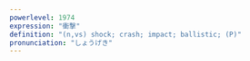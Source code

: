 ```yaml
---
powerlevel: 1974
expression: "衝撃"
definition: "(n,vs) shock; crash; impact; ballistic; (P)"
pronunciation: "しょうげき"
---
```

